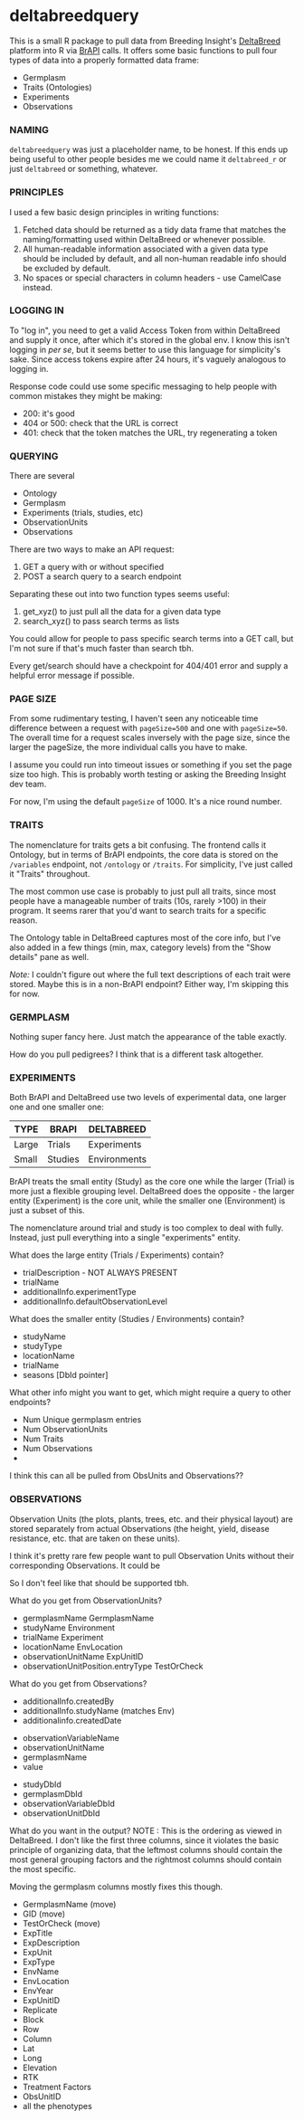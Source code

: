 # deltabreedquery


This is a small R package to pull data from Breeding Insight's [DeltaBreed](https://sandbox.breedinginsight.net/) platform into R via [BrAPI](https://brapi.org/) calls. It offers some basic functions to pull four types of data into a properly formatted data frame:

- Germplasm
- Traits (Ontologies)
- Experiments
- Observations

### NAMING
`deltabreedquery` was just a placeholder name, to be honest. If this ends up being useful to other people besides me we could name it `deltabreed_r` or just `deltabreed` or something, whatever.

### PRINCIPLES

I used a few basic design principles in writing functions:

1. Fetched data should be returned as a tidy data frame that matches the naming/formatting used within DeltaBreed or whenever possible.
2. All human-readable information associated with a given data type should be included by default, and all non-human readable info should be excluded by default.
3. No spaces or special characters in column headers - use CamelCase instead.

### LOGGING IN

To "log in", you need to get a valid Access Token from within DeltaBreed and supply it once, after which it's stored in the global env. I know this isn't logging in *per se*, but it seems better to use this language for simplicity's sake. Since access tokens expire after 24 hours, it's vaguely analogous to logging in.

Response code could use some specific messaging to help people with common mistakes they might be making:
- 200: it's good
- 404 or 500: check that the URL is correct
- 401: check that the token matches the URL, try regenerating a token

### QUERYING

There are several 
- Ontology
- Germplasm
- Experiments (trials, studies, etc)
- ObservationUnits
- Observations

There are two ways to make an API request:
1. GET a query with or without specified
2. POST a search query to a search endpoint


Separating these out into two function types seems useful:
1. get_xyz() to just pull all the data for a given data type
2. search_xyz() to pass search terms as lists

You could allow for people to pass specific search terms into a GET call, but I'm not sure if that's much faster than search tbh.

Every get/search should have a checkpoint for 404/401 error and supply a helpful error message if possible.

### PAGE SIZE

From some rudimentary testing, I haven't seen any noticeable time difference between a request with `pageSize=500` and one with `pageSize=50`. The overall time for a request scales inversely with the page size, since the larger the pageSize, the more individual calls you have to make.

I assume you could run into timeout issues or something if you set the page size too high. This is probably worth testing or asking the Breeding Insight dev team.

For now, I'm using the default `pageSize` of 1000. It's a nice round number.


### TRAITS

The nomenclature for traits gets a bit confusing. The frontend calls it Ontology, but in terms of BrAPI endpoints, the core data is stored on the `/variables` endpoint, not `/ontology` or `/traits`. For simplicity, I've just called it "Traits" throughout.

The most common use case is probably to just pull all traits, since most people have a manageable number of traits (10s, rarely >100) in their program. It seems rarer that you'd want to search traits for a specific reason.

The Ontology table in DeltaBreed captures most of the core info, but I've also added in a few things (min, max, category levels) from the "Show details" pane as well.

*Note:* I couldn't figure out where the full text descriptions of each trait were stored. Maybe this is in a non-BrAPI endpoint? Either way, I'm skipping this for now.


### GERMPLASM

Nothing super fancy here. Just match the appearance of the table exactly.

How do you pull pedigrees? I think that is a different task altogether.


### EXPERIMENTS

Both BrAPI and DeltaBreed use two levels of experimental data, one larger one and one smaller one:

| TYPE  | BRAPI      | DELTABREED |
| ----  | ----       | ---- |
|Large  | Trials		| Experiments |
|Small	| Studies	  | Environments |

BrAPI treats the small entity (Study) as the core one while the larger (Trial) is more just a flexible grouping level. DeltaBreed does the opposite - the larger entity (Experiment) is the core unit, while the smaller one (Environment) is just a subset of this.

The nomenclature around trial and study is too complex to deal with fully. Instead, just pull everything into a single "experiments" entity.

What does the large entity (Trials / Experiments) contain?
- trialDescription - NOT ALWAYS PRESENT
- trialName
- additionalInfo.experimentType
- additionalInfo.defaultObservationLevel

What does the smaller entity (Studies / Environments) contain?
- studyName
- studyType
- locationName
- trialName
- seasons [DbId pointer]

What other info might you want to get, which might require a query to other endpoints?
- Num Unique germplasm entries
- Num ObservationUnits
- Num Traits
- Num Observations
- 

I think this can all be pulled from ObsUnits and Observations??



### OBSERVATIONS

Observation Units (the plots, plants, trees, etc. and their physical layout) are stored separately from actual Observations (the height, yield, disease resistance, etc. that are taken on these units).

I think it's pretty rare few people want to pull Observation Units without their corresponding Observations. It could be 

So I don't feel like that should be supported tbh.




What do you get from ObservationUnits?
- germplasmName			GermplasmName
- studyName				Environment
- trialName				Experiment
- locationName			EnvLocation
- observationUnitName		ExpUnitID
- observationUnitPosition.entryType		TestOrCheck


What do you get from Observations?
- additionalInfo.createdBy
- additionalInfo.studyName (matches Env)
- additionalinfo.createdDate
* observationVariableName
* observationUnitName
* germplasmName
* value
- studyDbId
- germplasmDbId
- observationVariableDbId
- observationUnitDbId


What do you want in the output?
NOTE : This is the ordering as viewed in DeltaBreed. I don't like the first three columns, since it violates the basic principle of organizing data, that the leftmost columns should contain the most general grouping factors and the rightmost columns should contain the most specific. 

Moving the germplasm columns mostly fixes this though.

- GermplasmName (move)
- GID (move)
- TestOrCheck (move)
- ExpTitle
- ExpDescription
- ExpUnit
- ExpType
- EnvName
- EnvLocation
- EnvYear
- ExpUnitID
- Replicate
- Block
- Row
- Column
- Lat
- Long
- Elevation
- RTK
- Treatment Factors
- ObsUnitID
- all the phenotypes
















